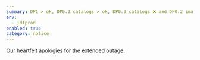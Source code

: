 ```yaml
---
summary: DP1 ✔️ ok, DP0.2 catalogs ✔️ ok, DP0.3 catalogs ❌ and DP0.2 image services ❌ still offline
env:
  - idfprod
enabled: true
category: notice
---
```


Our heartfelt apologies for the extended outage. 
